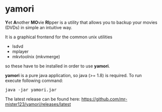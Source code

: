 # yamori
<b>Y</b>et <b>A</b>nother <b>MO</b>vie <b>RI</b>pper is a utility that allows you to backup your movies (DVDs)
in simple an intuitive way.

It is a graphical frontend for the common unix utilities
* lsdvd
* mplayer
* mkvtoolnix (mkvmerge)

so these have to be installed in order to use <b>yamori</b>.

<b>yamori</b> is a pure java application, so java (>= 1.8) is required.
To run execute following command:
<pre>java -jar yamori.jar</pre>

The latest release can be found here:
https://github.com/mr-mister123/yamori/releases/latest
